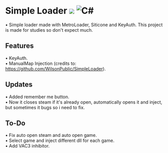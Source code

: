 # Simple Loader [![](https://img.shields.io/badge/Version-1.5-blue.svg?style=flat)]() ![C#](https://img.shields.io/badge/made%20in-c%23-blueviolet?style=flat)
• Simple loader made with MetroLoader, Siticone and KeyAuth. This project is made for studies so don't expect much.
## Features
• KeyAuth.
<br>
• ManualMap Injection (credits to: https://github.com/WilsonPublic/SimpleLoader).
## Updates
• Added remember me button.
<br>
• Now it closes steam if it's already open, automatically opens it and inject, but sometimes it bugs so i need to fix.
## To-Do
• Fix auto open steam and auto open game.
<br>
• Select game and inject different dll for each game.
<br>
• Add VAC3 inhibitor.

